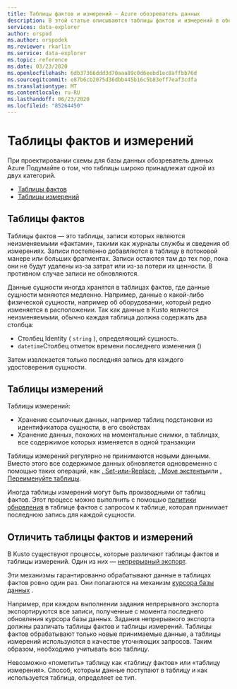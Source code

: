 ```yaml
---
title: Таблицы фактов и измерений — Azure обозреватель данных
description: В этой статье описываются таблицы фактов и измерений в обозреватель данных Azure.
services: data-explorer
author: orspod
ms.author: orspodek
ms.reviewer: rkarlin
ms.service: data-explorer
ms.topic: reference
ms.date: 03/23/2020
ms.openlocfilehash: 6db37366ddd3d70aaa89c0d6eebd1ec8affbb76d
ms.sourcegitcommit: e87b6cb2075d36dbb445b16c5b83eff7eaf3cdfa
ms.translationtype: MT
ms.contentlocale: ru-RU
ms.lasthandoff: 06/23/2020
ms.locfileid: "85264450"
---
```

# <a name="fact-and-dimension-tables"></a>Таблицы фактов и измерений

При проектировании схемы для базы данных обозреватель данных Azure Подумайте о том, что таблицы широко принадлежат одной из двух категорий.
* [Таблицы фактов](https://en.wikipedia.org/wiki/Fact_table)
* [Таблицы измерений](https://en.wikipedia.org/wiki/Dimension_(data_warehouse)#Dimension_table)

## <a name="fact-tables"></a>Таблицы фактов
Таблицы фактов — это таблицы, записи которых являются неизменяемыми «фактами», такими как журналы службы и сведения об измерениях. Записи постепенно добавляются в таблицу в потоковой манере или больших фрагментах. Записи остаются там до тех пор, пока они не будут удалены из-за затрат или из-за потери их ценности. В противном случае записи не обновляются.

Данные сущности иногда хранятся в таблицах фактов, где данные сущности меняются медленно. Например, данные о какой-либо физической сущности, например об оборудовании, который редко изменяется в расположении.
Так как данные в Kusto являются неизменяемыми, обычно каждая таблица должна содержать два столбца:
* Столбец Identity ( `string` ), определяющий сущность.
* `datetime`Столбец отметок времени последнего изменения ()

Затем извлекается только последняя запись для каждого удостоверения сущности.

## <a name="dimension-tables"></a>Таблицы измерений
Таблицы измерений:
* Хранение ссылочных данных, например таблиц подстановки из идентификатора сущности, в его свойствах
* Хранение данных, похожих на моментальные снимки, в таблицах, все содержимое которых изменяется в одной транзакции

Таблицы измерений регулярно не принимаются новыми данными. Вместо этого все содержимое данных обновляется одновременно с помощью таких операций, как [. Set-или-Replace](../management/data-ingestion/ingest-from-query.md), [. Move экстенты](../management/extents-commands.md#move-extents)или [. Переименуйте таблицы](../management/rename-table-command.md).

Иногда таблицы измерений могут быть производными от таблиц фактов. Этот процесс можно выполнить с помощью [политики обновления](../management/updatepolicy.md) в таблице фактов с запросом к таблице, которая принимает последнюю запись для каждой сущности.

## <a name="differentiate-fact-and-dimension-tables"></a>Отличить таблицы фактов и измерений

В Kusto существуют процессы, которые различают таблицы фактов и таблицы измерений. Один из них — [непрерывный экспорт](../management/data-export/continuous-data-export.md).

Эти механизмы гарантированно обрабатывают данные в таблицах фактов ровно один раз. Они полагаются на механизм [курсора базы данных](../management/databasecursor.md) .

Например, при каждом выполнении задания непрерывного экспорта экспортируются все записи, полученные с момента последнего обновления курсора базы данных. Задания непрерывного экспорта должны различать таблицы фактов и таблицы измерений. Таблицы фактов обрабатывают только новые принимаемые данные, а таблицы измерений используются в качестве уточняющих запросов. Таким образом, необходимо учитывать всю таблицу.

Невозможно «пометить» таблицу как «таблицу фактов» или «таблицу измерения».
Способ, которым данные поступают в таблицу и как используется таблица, определяет ее тип.
